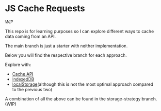# JS Cache Requests

_WIP_

This repo is for learning purposes so I can explore different ways to cache data coming from an API.

The main branch is just a starter with neither implementation.

Below you will find the respective branch for each approach.

Explore with:
- [Cache API](https://github.com/raptisj/js-cache-requests/tree/cache-api)
- [IndexedDB](https://github.com/raptisj/js-cache-requests/tree/indexedDB)
- [localStorage](https://github.com/raptisj/js-cache-requests/tree/local-storage)(although this is not the most optimal approach compared to the previous two)

A combination of all the above can be found in the storage-strategy branch. (WIP)

